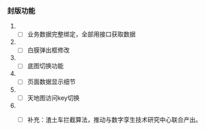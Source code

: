 ### 封版功能

1. - [ ] 业务数据完整绑定，全部用接口获取数据
2. - [ ] 白膜弹出框修改
3. - [ ] 底图切换功能
4. - [ ] 页面数据显示细节
5. - [ ] 天地图访问key切换
5. - [ ] 补充：渣土车拦截算法，推动与数字孪生技术研究中心联合产出。



